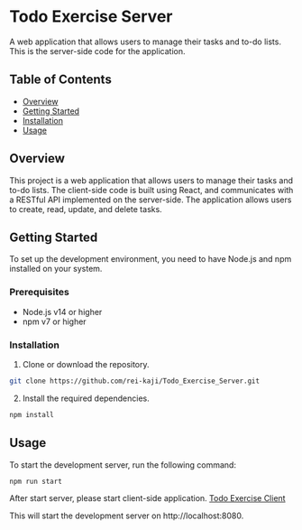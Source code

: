 # Todo Exercise Server

A web application that allows users to manage their tasks and to-do lists. This is the server-side code for the application.

## Table of Contents

- [Overview](#overview)
- [Getting Started](#getting-started)
- [Installation](#installation)
- [Usage](#usage)

## Overview

This project is a web application that allows users to manage their tasks and to-do lists. The client-side code is built using React, and communicates with a RESTful API implemented on the server-side. The application allows users to create, read, update, and delete tasks.

## Getting Started

To set up the development environment, you need to have Node.js and npm installed on your system.

### Prerequisites

- Node.js v14 or higher
- npm v7 or higher

### Installation

1. Clone or download the repository.

```bash
git clone https://github.com/rei-kaji/Todo_Exercise_Server.git
```

2. Install the required dependencies.

```bash
npm install
```

## Usage

To start the development server, run the following command:

```bash
npm run start
```

After start server, please start client-side application.
[Todo Exercise Client](https://github.com/rei-kaji/Todo_Exercise_Client)

This will start the development server on http://localhost:8080.
